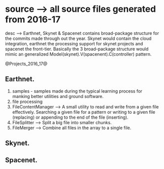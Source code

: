 # source --> all source files generated from 2016-17
desc --> Earthnet, Skynet & Spacenet contains broad-package structure for the commits made through out the year. Skynet would contain the cloud integration, earthnet the processing support for skynet projects and spacenet the front-tier. Basically the 3 broad-package structure would mimic an generalized Model(skynet).V(spacenent).C(controller) pattern.

@Projects_2016_17@
## Earthnet.
1. samples - samples made during the typical learning process for manking better utilities and ground software.
2. file processing
  1. FileContentManager --> A small utility to read and write from a given file effectively. Searching a given file for a pattern or writing to a given file (replacing) or appending to the end of the file (inserting).
  2. FileSplitter --> Split a big file into smaller chunks.
  3. FileMerger --> Combine all files in the array to a single file.
  
## Skynet.

## Spacenet.
  
